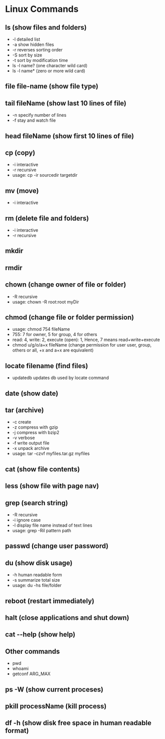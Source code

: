 # Linux Commands

## ls (show files and folders)

* -l  detailed list
* -a  show hidden files
* -r  reverses sorting order
* -S  sort by size
* -t  sort by modification time
* ls -l name? (one character wild card)
* ls -l name* (zero or more wild card)

## file file-name (show file type)

## tail fileName (show last 10 lines of file)

* -n  specify number of lines
* -f  stay and watch file

## head fileName (show first 10 lines of file)

## cp (copy)

* -i  interactive
* -r  recursive
* usage: cp -ir sourcedir targetdir

## mv (move)

* -i  interactive

## rm (delete file and folders)

* -i  interactive
* -r  recursive

## mkdir

## rmdir

## chown (change owner of file or folder)

* -R  recursive
* usage: chown -R root:root myDir

## chmod (change file or folder permission)

* usage: chmod 754 fileName
* 755: 7 for owner, 5 for group, 4 for others
* read: 4, write: 2, execute (open): 1, Hence, 7 means read+write+execute
* chmod u/g/o/a+x fileName (change permission for user user, group, others or all, +x and a+x are equivalent)

## locate filename (find files)

* updatedb   updates db used by locate command

## date (show date)

## tar (archive)

* -c  create
* -z  compress with gzip
* -j  compress with bzip2
* -v  verbose
* -f  write output file
* -x  unpack archive
* usage: tar -czvf myfiles.tar.gz myfiles

## cat (show file contents)

## less (show file with page nav)

## grep (search string)

* -R  recursive
* -i  ignore case
* -l  display file name instead of text lines
* usage: grep -Ril pattern path

## passwd (change user password)

## du (show disk usage)

* -h  human readable form
* -s  summarize total size
* usage: du -hs file/folder

## reboot (restart immediately)

## halt (close applications and shut down)

## cat --help (show help)

## Other commands

* pwd
* whoami
* getconf ARG_MAX

## ps -W (show current proceses)

## pkill processName (kill process)

## df -h (show disk free space in human readable format)
